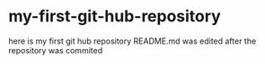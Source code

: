 # my-first-git-hub-repository
here is my first git hub repository
README.md was edited after the repository was commited
